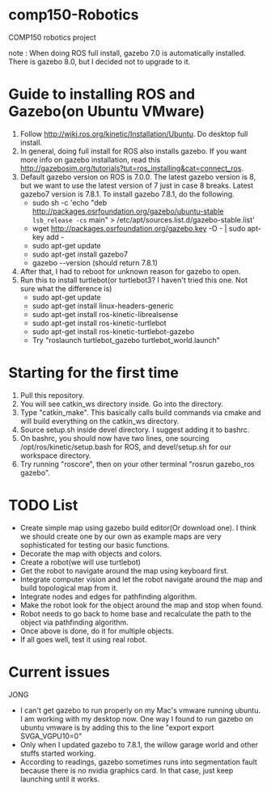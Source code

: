 # comp150-Robotics
COMP150 robotics project

note : When doing ROS full install, gazebo 7.0 is automatically installed. There is gazebo 8.0, but I decided not to upgrade to it.
# Guide to installing ROS and Gazebo(on Ubuntu VMware)
1. Follow http://wiki.ros.org/kinetic/Installation/Ubuntu. Do desktop full install.
2. In general, doing full install for ROS also installs gazebo. If you want more info on gazebo installation, read this http://gazebosim.org/tutorials?tut=ros_installing&cat=connect_ros.
3. Default gazebo version on ROS is 7.0.0. The latest gazebo version is 8, but we want to use the latest version of 7 just in case 8 breaks. Latest gazebo7 version is 7.8.1. To install gazebo 7.8.1, do the following.
    - sudo sh -c 'echo "deb http://packages.osrfoundation.org/gazebo/ubuntu-stable `lsb_release -cs` main" > /etc/apt/sources.list.d/gazebo-stable.list'
    - wget http://packages.osrfoundation.org/gazebo.key -O - | sudo apt-key add -
    - sudo apt-get update
    - sudo apt-get install gazebo7
    - gazebo --version (should return 7.8.1)
4. After that, I had to reboot for unknown reason for gazebo to open.
5. Run this to install turtlebot(or turtlebot3? I haven't tried this one. Not sure what the difference is)
    - sudo apt-get update
    - sudo apt-get install linux-headers-generic
    - sudo apt-get install ros-kinetic-librealsense
    - sudo apt-get install ros-kinetic-turtlebot
    - sudo apt-get install ros-kinetic-turtlebot-gazebo
    - Try "roslaunch turtlebot_gazebo turtlebot_world.launch"

# Starting for the first time
1. Pull this repository.
2. You will see catkin_ws directory inside. Go into the directory.
3. Type "catkin_make". This basically calls build commands via cmake and will build everything on the catkin_ws directory.
4. Source setup.sh inside devel directory. I suggest adding it to bashrc.
5. On bashrc, you should now have two lines, one sourcing /opt/ros/kinetic/setup.bash for ROS, and devel/setup.sh for our workspace directory.
6. Try running "roscore", then on your other terminal "rosrun gazebo_ros gazebo".

# TODO List
- Create simple map using gazebo build editor(Or download one). I think we should create one by our own as example maps are very sophisticated for testing our basic functions.
- Decorate the map with objects and colors.
- Create a robot(we will use turtlebot)
- Get the robot to navigate around the map using keyboard first.
- Integrate computer vision and let the robot navigate around the map and build topological map from it.
- Integrate nodes and edges for pathfinding algorithm.
- Make the robot look for the object around the map and stop when found.
- Robot needs to go back to home base and recalculate the path to the object via pathfinding algorithm.
- Once above is done, do it for multiple objects.
- If all goes well, test it using real robot.

# Current issues
JONG
- I can't get gazebo to run properly on my Mac's vmware running ubuntu. I am working with my desktop now. One way I found to run gazebo on ubuntu vmware is by adding this to the line
    "export export SVGA_VGPU10=0"
- Only when I updated gazebo to 7.8.1, the willow garage world and other stuffs started working.
- According to readings, gazebo sometimes runs into segmentation fault because there is no nvidia graphics card. In that case, just keep launching until it works.

